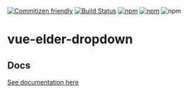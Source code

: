 [![Commitizen friendly](https://img.shields.io/badge/commitizen-friendly-brightgreen.svg)](http://commitizen.github.io/cz-cli/)
[![Build Status](https://travis-ci.org/ElderAS/vue-elder-dropdown.svg?branch=master&style=flat-square)](https://travis-ci.org/ElderAS/vue-elder-dropdown)
[![npm](https://img.shields.io/npm/dt/vue-elder-dropdown.svg?style=flat-square)](https://www.npmjs.com/package/vue-elder-dropdown)
[![npm](https://img.shields.io/npm/v/vue-elder-dropdown.svg?style=flat-square)](https://www.npmjs.com/package/vue-elder-dropdown)
![npm](https://img.shields.io/npm/l/vue-elder-dropdown.svg?style=flat-square)

# vue-elder-dropdown

## Docs

[See documentation here](https://elderas.github.io/vue-elder/components/dropdown.html)

